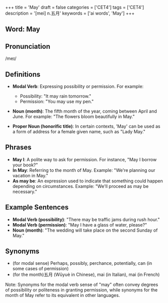 +++
title = 'May'
draft = false
categories = ['CET4']
tags = ['CET4']
description = '[mei] n.五月'
keywords = ['ai words', 'May']
+++

## Word: May

## Pronunciation
/meɪ/

## Definitions
- **Modal Verb**: Expressing possibility or permission. For example:
  - Possibility: "It may rain tomorrow."
  - Permission: "You may use my pen."

- **Noun (month)**: The fifth month of the year, coming between April and June. For example: "The flowers bloom beautifully in May."

- **Proper Noun (honorific title)**: In certain contexts, 'May' can be used as a form of address for a female given name, such as "Lady May."

## Phrases
- **May I**: A polite way to ask for permission. For instance, "May I borrow your book?"
- **In May**: Referring to the month of May. Example: "We're planning our vacation in May."
- **As may be**: An expression used to indicate that something could happen depending on circumstances. Example: "We'll proceed as may be necessary."

## Example Sentences
- **Modal Verb (possibility)**: "There may be traffic jams during rush hour."
- **Modal Verb (permission)**: "May I have a glass of water, please?"
- **Noun (month)**: "The wedding will take place on the second Sunday of May."

## Synonyms
- (for modal sense) Perhaps, possibly, perchance, potentially, can (in some cases of permission)
- (for the month)五月 (Wǔyuè in Chinese), mai (in Italian), mai (in French)

Note: Synonyms for the modal verb sense of "may" often convey degrees of possibility or politeness in granting permission, while synonyms for the month of May refer to its equivalent in other languages.
